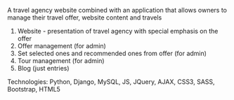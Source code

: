 A travel agency website combined with an application that allows owners to manage their travel offer, website content and travels

1.  Website - presentation of travel agency with special emphasis on the offer
2.  Offer management (for admin)
3.  Set selected ones and recommended ones from offer (for admin)
4.  Tour management (for admin)
5.  Blog (just entries)

Technologies: Python, Django, MySQL, JS, JQuery, AJAX, CSS3, SASS, Bootstrap, HTML5
